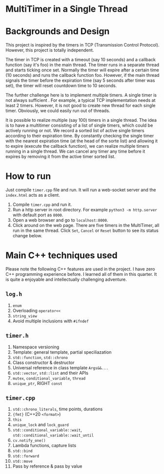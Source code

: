 # MultiTimer in a Single Thread

# Backgrounds and Design
This project is inspired by the timers in TCP (Transmission Control Protocol). However, this project is totally independent.

The timer in TCP is created with a timeout (say 10 seconds) and a callback function (say it's foo) in the main thread. The timer runs in a separate thread and starts ticking once set. Normally the timer will expire after a certain time (10 seconds) and runs the callback function foo. However, if the main thread signals the timer before the expiration time (say 5 seconds after timer was set),  the timer will reset countdown time to 10 seconds.

The further challenge here is to implement multiple timers. A single timer is not always sufficient . For example, a typical TCP implementation needs at least 2 timers. However, it is not good to create new thread for each single timer. Obviously, we could easily run out of threads. 

It is possible to realize multiple (say 100) timers in a single thread. The idea is to have a multitimer consisting of a list of single timers, which could be actively running or not. We record a sorted list of active single timers according to their expiration time. By constantly checking the single timer with the nearest expiration time (at the head of the sorte list) and allowing it to expire (execute the callback function), we can realize multiple timers running in a single thread. We can cancel any timer any time before it expires by removing it from the active timer sorted list.


# How to run
Just compile `timer.cpp` file and run. It will run a web-socket server and the `index.html` acts as a client.
1. Compile `timer.cpp` and run it.
2. Run a http server in root directory. For example `python3 -m http.server` with default port as `8000`.
3. Open a web browser and go to `localhost:8000`.
4. Click around on the web page. There are five timers in the MultiTimer, all run in the same thread. Click `Set`, `Cancel` or `Reset` button to see its status change below.


# Main C++ techniques used
Please note the following C++ features are used in the project. I have zero C++ programming experience before. I learned all of them in this quarter. It is quite a enjoyable and intellectually challenging adventure.

## `log.h`
1. `enum`
2. Overloading `operator<<`
3. `string_view`
4. Avoid multiple inclusions with `#ifndef`

## `timer.h`
1. Namespace versioning
2. Template: general template, partial speciliazation
3. `std::function`, `std::chrono`
4. Class constructor & destructor
5. Universal reference in class template `Args&&...`
6. `std::vector`, `std::list` and their APIs
7. `mutex`, `conditional_variable`, `thread`
8. `unique_ptr`, RIGHT `const`

## `timer.cpp`
1. `std::chrono_literals`, time points, durations
2. `{fmt}` (C++20 `<format>`)
3. `this`
4. `unique_lock` and `lock_guard`
5. `std::conditional_variable::wait`, `std::conditional_variable::wait_until`
6. `cv.notify_one()`
7. Lambda functions, capture lists
8. `std::bind`
9. `std::forward`
10. `std::move`
11. Pass by reference & pass by value